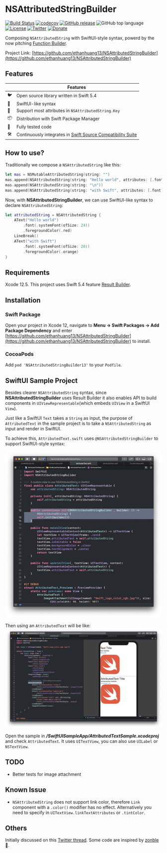# NSAttributedStringBuilder
[![Build Status](https://github.com/ethanhuang13/NSAttributedStringBuilder/workflows/Swift/badge.svg)](https://github.com/ethanhuang13/NSAttributedStringBuilder/actions?workflow=Swift)
[![codecov](https://codecov.io/gh/ethanhuang13/NSAttributedStringBuilder/branch/master/graph/badge.svg)](https://codecov.io/gh/ethanhuang13/NSAttributedStringBuilder)
[![GitHub release](https://img.shields.io/github/release/ethanhuang13/nsattributedstringbuilder.svg)]()
![GitHub top language](https://img.shields.io/github/languages/top/ethanhuang13/nsattributedstringbuilder.svg)
[![License](https://img.shields.io/github/license/ethanhuang13/nsattributedstringbuilder.svg)](https://github.com/ethanhuang13/ladybug/blob/master/LICENSE)
[![Twitter](https://img.shields.io/badge/Twitter-%40ethanhuang13-blue.svg)](https://twitter.com/ethanhuang13)
[![Donate](https://img.shields.io/badge/Donate-PayPal-green.svg)](https://paypal.me/ethanhuang13) 

Composing `NSAttributedString` with SwiftUI-style syntax, powerd by the now pitching [Function Builder](https://forums.swift.org/t/function-builders/25167).

Project Link: [https://github.com/ethanhuang13/NSAttributedStringBuilder](https://github.com/ethanhuang13/NSAttributedStringBuilder)

## Features

| | Features |
| --- | --- |
| 🐦 | Open source library written in Swift 5.4 |
| 🍬 | SwiftUI-like syntax |
| 💪 | Support most attributes in `NSAttributedString.Key` |
| 📦 | Distribution with Swift Package Manager |
| 🧪 | Fully tested code |
| 🛠 | Continuously integrates in [Swift Source Compatibility Suite](https://github.com/apple/swift-source-compat-suite/pull/373) |

## How to use?

Traditionally we compose a `NSAttributedString` like this:

```Swift
let mas = NSMutableAttributedString(string: "")
mas.append(NSAttributedString(string: "Hello world", attributes: [.font: UIFont.systemFont(ofSize: 24), .foregroundColor: UIColor.red]))
mas.append(NSAttributedString(string: "\n"))
mas.append(NSAttributedString(string: "with Swift", attributes: [.font: UIFont.systemFont(ofSize: 20), .foregroundColor: UIColor.orange]))

```
Now, with **NSAttributedStringBuilder**, we can use SwiftUI-like syntax to declare `NSAttributedString`:

```Swift
let attributedString = NSAttributedString {
    AText("Hello world")
        .font(.systemFont(ofSize: 24))
        .foregroundColor(.red)
    LineBreak()
    AText("with Swift")
        .font(.systemFont(ofSize: 20))
        .foregroundColor(.orange)
}

```

## Requirements
Xcode 12.5. This project uses Swift 5.4 feature [Result Builder](https://github.com/apple/swift-evolution/blob/main/proposals/0289-result-builders.md).

## Installation

### Swift Package
Open your project in Xcode 12, navigate to **Menu -> Swift Packages -> Add Package Dependency** and enter [https://github.com/ethanhuang13/NSAttributedStringBuilder](https://github.com/ethanhuang13/NSAttributedStringBuilder) to install.

### CocoaPods
Add `pod 'NSAttributedStringBuilder13'` to your `Podfile`. 

## SwiftUI Sample Project
Besides clearer `NSAttributedString` syntax, since **NSAttributedStringBuilder** uses Result Builder it also enables API to build components in `UIViewRepresentable`(which embeds `UIView` in a SwiftUI `View`).

Just like a SwiftUI `Text` takes a `String` as input, the purpose of `AttributedText` in the sample project is to take a `NSAttributedString` as input and render in SwiftUI.

To achieve this, `AttributedText.swift` uses `@NSAttributedStringBuilder` to support SwiftUI-style syntax:

![AttributedText.swift](demo2.jpg)

Then using an `AttributedText` will be like:
![ContentView.swift](demo.jpg)

Open the sample in ***/SwiftUISampleApp/AttributedTextSample.xcodeproj*** and check `AttributedText`. It uses `UITextView`, you can also use `UILabel` or `NSTextView`. 

## TODO
* Better tests for image attachment

## Known Issue
* `NSAttributedString` does not support link color, therefore `Link` component with a `.color()` modifier has no effect. Alternatively you need to specify in `UITextView.linkTextAttributes` or `.tintColor`. 

## Others
Initially discussed on this [Twitter thread](https://twitter.com/ethanhuang13/status/1148135534826442752). Some code are inspired by [zonble](https://github.com/zonble/NSAttributedStringBuilder)🙏.
